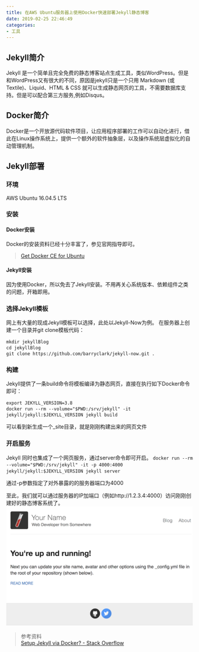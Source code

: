 ```yaml
---
title: 在AWS Ubuntu服务器上使用Docker快速部署Jekyll静态博客
date: 2019-02-25 22:46:49
categories:
- 工具
---
```


## Jekyll简介
Jekyll 是一个简单且完全免费的静态博客站点生成工具，类似WordPress。但是和WordPress又有很大的不同，原因是jekyll只是一个只用 Markdown (或 Textile)、Liquid、HTML & CSS 就可以生成静态网页的工具，不需要数据库支持。但是可以配合第三方服务,例如Disqus。

## Docker简介
Docker是一个开放源代码软件项目，让应用程序部署的工作可以自动化进行，借此在Linux操作系统上，提供一个额外的软件抽象层，以及操作系统层虚拟化的自动管理机制。

## Jekyll部署
### 环境
AWS Ubuntu 16.04.5 LTS

### 安装
#### Docker安装
Docker的安装资料已经十分丰富了，参见官网指导即可。
> [Get Docker CE for Ubuntu](https://docs.docker.com/install/linux/docker-ce/ubuntu/)  

#### Jekyll安装
因为使用Docker，所以免去了Jekyll安装。不用再关心系统版本、依赖组件之类的问题，开箱即用。

### 选择Jekyll模板
网上有大量的现成Jekyll模板可以选择，此处以Jekyll-Now为例。
在服务器上创建一个目录并git clone模板代码：
```
mkdir jekyllBlog
cd jekyllBlog
git clone https://github.com/barryclark/jekyll-now.git .
```

### 构建
Jekyll提供了一条build命令将模板编译为静态网页，直接在执行如下Docker命令即可：
```
export JEKYLL_VERSION=3.8
docker run --rm --volume="$PWD:/srv/jekyll" -it jekyll/jekyll:$JEKYLL_VERSION jekyll build
```

可以看到新生成一个_site目录，就是刚刚构建出来的网页文件

### 开启服务
Jekyll 同时也集成了一个网页服务，通过server命令即可开启。
`docker run --rm --volume="$PWD:/srv/jekyll" -it -p 4000:4000 jekyll/jekyll:$JEKYLL_VERSION jekyll server`

通过-p参数指定了对外暴露的的服务器端口为4000

至此，我们就可以通过服务器的IP加端口（例如http://1.2.3.4:4000）访问刚刚创建好的静态博客系统了。
![jekyllstartuppage](https://raw.githubusercontent.com/ShoreCN/ShoreCN.github.io/master/resource/jekyllStartupPage.png)


> 参考资料  
> [Setup Jekyll via Docker? - Stack Overflow](https://stackoverflow.com/questions/53470794/setup-jekyll-via-docker)  

